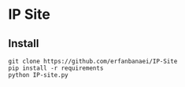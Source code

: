 # IP Site

## Install

```
git clone https://github.com/erfanbanaei/IP-Site
pip install -r requirements
python IP-site.py
```

